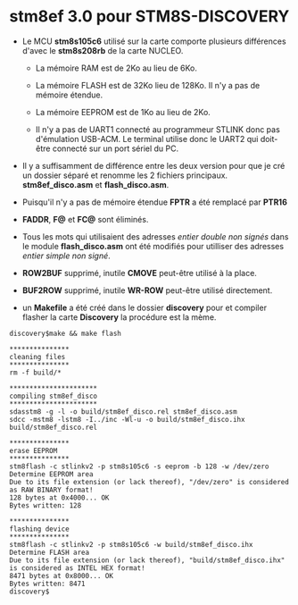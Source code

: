 # stm8ef 3.0 pour STM8S-DISCOVERY 

* Le MCU **stm8s105c6** utilisé sur la carte comporte plusieurs différences d'avec le **stm8s208rb** de la carte NUCLEO.

    * La mémoire RAM est de 2Ko au lieu de 6Ko. 

    * La mémoire FLASH est de 32Ko lieu de 128Ko. Il n'y a pas de mémoire étendue.

    * La mémoire EEPROM est de 1Ko au lieu de 2Ko.

    * Il n'y a pas de UART1 connecté au programmeur STLINK donc pas d'émulation USB-ACM.
      Le terminal utilise donc le UART2 qui doit-être connecté sur un port sériel du PC.

* Il y a suffisamment de différence entre les deux version pour que je cré un dossier séparé et renomme les 2 fichiers principaux. **stm8ef_disco.asm** et **flash_disco.asm**. 

* Puisqu'il n'y a pas de mémoire étendue **FPTR** a été remplacé par **PTR16**

* **FADDR**, **F@** et **FC@**  sont éliminés. 

* Tous les mots qui utilisaient des adresses *entier double non signés* dans le module **flash_disco.asm** ont été modifiés pour utilliser des adresses *entier simple non signé*.

* **ROW2BUF** supprimé, inutile  **CMOVE** peut-être utilisé à la place. 

* **BUF2ROW** supprimé, inutile **WR-ROW** peut-être utilisé directement. 

* un **Makefile** a été créé dans le dossier **discovery** pour et compiler flasher la carte **Discovery** la procédure est la mème.
```
discovery$make && make flash

***************
cleaning files
***************
rm -f build/*

**********************
compiling stm8ef_disco       
**********************
sdasstm8 -g -l -o build/stm8ef_disco.rel stm8ef_disco.asm
sdcc -mstm8 -lstm8 -I../inc -Wl-u -o build/stm8ef_disco.ihx  build/stm8ef_disco.rel

***************
erase EEPROM
***************
stm8flash -c stlinkv2 -p stm8s105c6 -s eeprom -b 128 -w /dev/zero
Determine EEPROM area
Due to its file extension (or lack thereof), "/dev/zero" is considered as RAW BINARY format!
128 bytes at 0x4000... OK
Bytes written: 128

***************
flashing device
***************
stm8flash -c stlinkv2 -p stm8s105c6 -w build/stm8ef_disco.ihx 
Determine FLASH area
Due to its file extension (or lack thereof), "build/stm8ef_disco.ihx" is considered as INTEL HEX format!
8471 bytes at 0x8000... OK
Bytes written: 8471
discovery$

```
